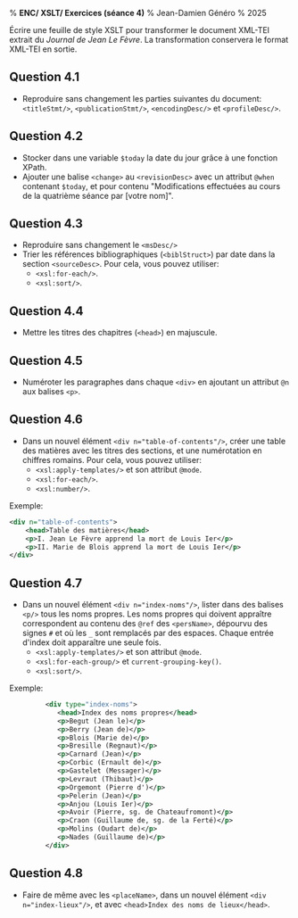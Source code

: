 % __ENC/ XSLT/ Exercices (séance 4)__
% Jean-Damien Généro
% 2025

Écrire une feuille de style XSLT pour transformer le document XML-TEI extrait du *Journal de Jean Le Fèvre*. La transformation conservera le format XML-TEI en sortie.

## Question 4.1

- Reproduire sans changement les parties suivantes du document: `<titleStmt/>`, `<publicationStmt/>`, `<encodingDesc/>` et `<profileDesc/>`.

## Question 4.2

- Stocker dans une variable `$today` la date du jour grâce à une fonction XPath.
- Ajouter une balise `<change>` au `<revisionDesc>` avec un attribut `@when` contenant `$today`, et pour contenu "Modifications effectuées au cours de la quatrième séance par [votre nom]".

## Question 4.3

- Reproduire sans changement le `<msDesc/>`
- Trier les références bibliographiques (`<biblStruct>`) par date dans la section `<sourceDesc>`. Pour cela, vous pouvez utiliser:
  - `<xsl:for-each/>`.
  - `<xsl:sort/>`.

## Question 4.4

- Mettre les titres des chapitres (`<head>`) en majuscule.

## Question 4.5

- Numéroter les paragraphes dans chaque `<div>` en ajoutant un attribut `@n` aux balises `<p>`.

## Question 4.6

- Dans un nouvel élément `<div n="table-of-contents"/>`, créer une table des matières avec les titres des sections, et une numérotation en chiffres romains. Pour cela, vous pouvez utiliser:
  - `<xsl:apply-templates/>` et son attribut `@mode`.
  - `<xsl:for-each/>`.
  - `<xsl:number/>`.

Exemple:

```xml
<div n="table-of-contents">
    <head>Table des matières</head>
    <p>I. Jean Le Fèvre apprend la mort de Louis Ier</p>
    <p>II. Marie de Blois apprend la mort de Louis Ier</p>
</div>
```
## Question 4.7

- Dans un nouvel élément `<div n="index-noms"/>`, lister dans des balises `<p/>` tous les noms propres. Les noms propres qui doivent appraître correspondent au contenu des `@ref` des `<persName>`, dépourvu des signes `#` et où les `_` sont remplacés par des espaces. Chaque entrée d'index doit apparaître une seule fois.
  - `<xsl:apply-templates/>` et son attribut `@mode`.
  - `<xsl:for-each-group/>` et `current-grouping-key()`.
  - `<xsl:sort/>`.

Exemple:

```xml
         <div type="index-noms">
            <head>Index des noms propres</head>
            <p>Begut (Jean le)</p>
            <p>Berry (Jean de)</p>
            <p>Blois (Marie de)</p>
            <p>Bresille (Regnaut)</p>
            <p>Carnard (Jean)</p>
            <p>Corbic (Ernault de)</p>
            <p>Gastelet (Messager)</p>
            <p>Levraut (Thibaut)</p>
            <p>Orgemont (Pierre d')</p>
            <p>Pelerin (Jean)</p>
            <p>Anjou (Louis Ier)</p>
            <p>Avoir (Pierre, sg. de Chateaufromont)</p>
            <p>Craon (Guillaume de, sg. de la Ferté)</p>
            <p>Molins (Oudart de)</p>
            <p>Nades (Guillaume de)</p>
         </div>
```

## Question 4.8

- Faire de même avec les `<placeName>`, dans un nouvel élément `<div n="index-lieux"/>`, et avec `<head>Index des noms de lieux</head>`.